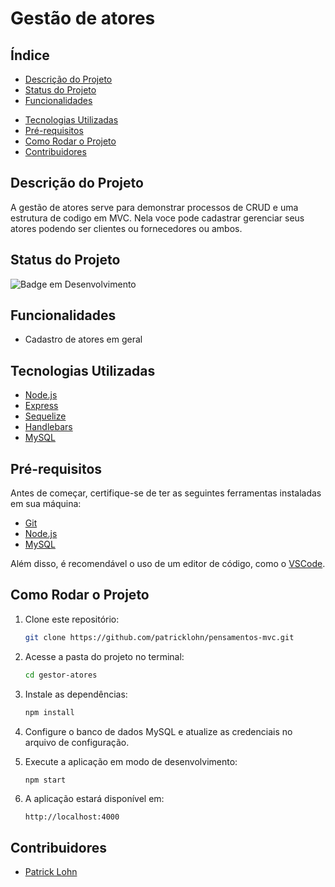 # Gestão de atores

<!-- ![Logo do Projeto](https://via.placeholder.com/150) -->

## Índice

- [Descrição do Projeto](#descrição-do-projeto)
- [Status do Projeto](#status-do-projeto)
- [Funcionalidades](#funcionalidades)
<!-- - [Demonstração da Aplicação](#demonstração-da-aplicação) -->
- [Tecnologias Utilizadas](#tecnologias-utilizadas)
- [Pré-requisitos](#pré-requisitos)
- [Como Rodar o Projeto](#como-rodar-o-projeto)
- [Contribuidores](#contribuidores)

## Descrição do Projeto

A gestão de atores serve para demonstrar processos de CRUD e uma estrutura de codigo em MVC.
Nela voce pode cadastrar gerenciar seus atores podendo ser clientes ou fornecedores ou ambos. 

## Status do Projeto

<!-- ![Badge em Desenvolvimento](https://img.shields.io/badge/Status-Em%20Desenvolvimento-yellow) -->
![Badge em Desenvolvimento](https://img.shields.io/badge/Status-Finalizado-green)

## Funcionalidades

- Cadastro de atores em geral

<!-- ## Demonstração da Aplicação

![Gif de Demonstração](https://via.placeholder.com/500x300) -->

## Tecnologias Utilizadas

- [Node.js](https://nodejs.org/en/)
- [Express](https://expressjs.com/)
- [Sequelize](https://sequelize.org/)
- [Handlebars](https://handlebarsjs.com/)
- [MySQL](https://www.mysql.com/)

## Pré-requisitos

Antes de começar, certifique-se de ter as seguintes ferramentas instaladas em sua máquina:

- [Git](https://git-scm.com/)
- [Node.js](https://nodejs.org/en/)
- [MySQL](https://www.mysql.com/)

Além disso, é recomendável o uso de um editor de código, como o [VSCode](https://code.visualstudio.com/).

## Como Rodar o Projeto

1. Clone este repositório:

   ```bash
   git clone https://github.com/patricklohn/pensamentos-mvc.git
   ```

2. Acesse a pasta do projeto no terminal:

   ```bash
   cd gestor-atores
   ```

3. Instale as dependências:

   ```bash
   npm install
   ```

4. Configure o banco de dados MySQL e atualize as credenciais no arquivo de configuração.

5. Execute a aplicação em modo de desenvolvimento:

   ```bash
   npm start
   ```

6. A aplicação estará disponível em:

   ```
   http://localhost:4000
   ```

## Contribuidores

- [Patrick Lohn](https://github.com/patricklohn)
